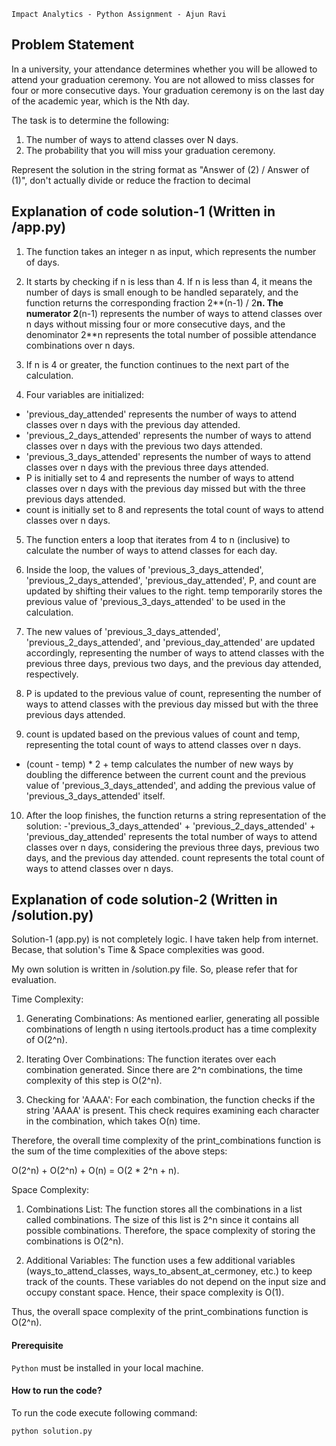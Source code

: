 `Impact Analytics - Python Assignment - Ajun Ravi`

## Problem Statement

In a university, your attendance determines whether you will be allowed to attend your graduation ceremony. 
You are not allowed to miss classes for four or more consecutive days.
Your graduation ceremony is on the last day of the academic year, which is the Nth day.

  The task is to determine the following:

1. The number of ways to attend classes over N days.
2. The probability that you will miss your graduation ceremony.

Represent the solution in the string format as "Answer of (2) / Answer of (1)", don't actually divide or reduce the fraction to decimal


## Explanation of code solution-1 (Written in /app.py)

1. The function takes an integer n as input, which represents the number of days.

2. It starts by checking if n is less than 4. If n is less than 4, it means the number of days is small enough to be handled separately, and the function returns the corresponding fraction 2**(n-1) / 2**n. The numerator 2**(n-1) represents the number of ways to attend classes over n days without missing four or more consecutive days, and the denominator 2**n represents the total number of possible attendance combinations over n days.

3. If n is 4 or greater, the function continues to the next part of the calculation.

4. Four variables are initialized:

- 'previous_day_attended' represents the number of ways to attend classes over n days with the previous day attended.
- 'previous_2_days_attended' represents the number of ways to attend classes over n days with the previous two days attended.
- 'previous_3_days_attended' represents the number of ways to attend classes over n days with the previous three days attended.
- P is initially set to 4 and represents the number of ways to attend classes over n days with the previous day missed but with the three previous days attended.
- count is initially set to 8 and represents the total count of ways to attend classes over n days.

5. The function enters a loop that iterates from 4 to n (inclusive) to calculate the number of ways to attend classes for each day.

6. Inside the loop, the values of 'previous_3_days_attended', 'previous_2_days_attended', 'previous_day_attended', P, and count are updated by shifting their values to the right. temp temporarily stores the previous value of 'previous_3_days_attended' to be used in the calculation.

7. The new values of 'previous_3_days_attended', 'previous_2_days_attended', and 'previous_day_attended' are updated accordingly, representing the number of ways to attend classes with the previous three days, previous two days, and the previous day attended, respectively.

8. P is updated to the previous value of count, representing the number of ways to attend classes with the previous day missed but with the three previous days attended.

9. count is updated based on the previous values of count and temp, representing the total count of ways to attend classes over n days.
- (count - temp) * 2 + temp calculates the number of new ways by doubling the difference between the current count and the previous value of 'previous_3_days_attended', and adding the previous value of 'previous_3_days_attended' itself.

10. After the loop finishes, the function returns a string representation of the solution:
-'previous_3_days_attended' + 'previous_2_days_attended' + 'previous_day_attended' represents the total number of ways to attend classes over n days, considering the previous three days, previous two days, and the previous day attended. count represents the total count of ways to attend classes over n days.


## Explanation of code solution-2 (Written in /solution.py)

Solution-1 (app.py) is not completely logic. I have taken help from internet. Becase, that solution's Time & Space complexities was good.

My own solution is written in /solution.py file. So, please refer that for evaluation.

Time Complexity:

1. Generating Combinations: As mentioned earlier, generating all possible combinations of length n using itertools.product has a time complexity of O(2^n).

2. Iterating Over Combinations: The function iterates over each combination generated. Since there are 2^n combinations, the time complexity of this step is O(2^n).

3. Checking for 'AAAA': For each combination, the function checks if the string 'AAAA' is present. This check requires examining each character in the combination, which takes O(n) time.

Therefore, the overall time complexity of the print_combinations function is the sum of the time complexities of the above steps:

O(2^n) + O(2^n) + O(n) = O(2 * 2^n + n).


Space Complexity:

1. Combinations List: The function stores all the combinations in a list called combinations. The size of this list is 2^n since it contains all possible combinations. Therefore, the space complexity of storing the combinations is O(2^n).

2. Additional Variables: The function uses a few additional variables (ways_to_attend_classes, ways_to_absent_at_cermoney, etc.) to keep track of the counts. These variables do not depend on the input size and occupy constant space. Hence, their space complexity is O(1).

Thus, the overall space complexity of the print_combinations function is O(2^n).


#### Prerequisite
`Python` must be installed in your local machine.

#### How to run the code?
To run the code execute following command:
```
python solution.py
```
